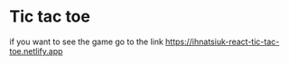 # Tic tac toe


if you want to see the game go to the link https://ihnatsiuk-react-tic-tac-toe.netlify.app
